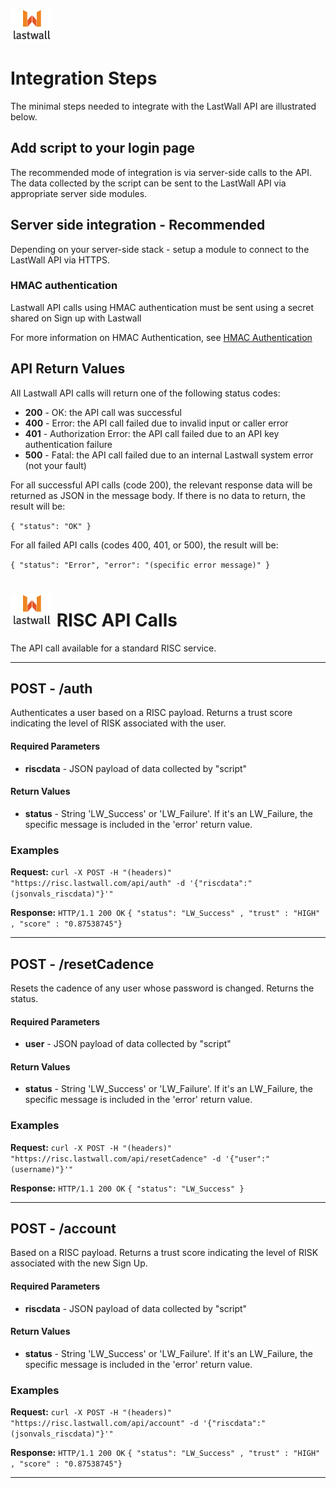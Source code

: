 ![Lastwall Logo](lw-logo.jpg) 


# Integration Steps

The minimal steps needed to integrate with the LastWall API are illustrated below.

## Add script to your login page

The recommended mode of integration is via server-side calls to the API. The data collected by the script can be sent to the LastWall API via appropriate server side modules.


## Server side integration - Recommended

Depending on your server-side stack - setup a module to connect to the LastWall API via HTTPS.

### HMAC authentication

Lastwall API calls using HMAC authentication must be sent using a secret shared on Sign up with Lastwall    

For more information on HMAC Authentication, see [HMAC Authentication](https://en.wikipedia.org/wiki/Hash-based_message_authentication_code)

## API Return Values

All Lastwall API calls will return one of the following status codes:

- **200** - OK: the API call was successful
- **400** - Error: the API call failed due to invalid input or caller error
- **401** - Authorization Error: the API call failed due to an API key authentication failure
- **500** - Fatal: the API call failed due to an internal Lastwall system error (not your fault)

For all successful API calls (code 200), the relevant response data will be returned as JSON in the message body. If there is no data to return, the result will be:

`{ "status": "OK" }`

For all failed API calls (codes 400, 401, or 500), the result will be:

`{ "status": "Error", "error": "(specific error message)" }`


# ![Lastwall Logo](lw-logo.jpg) RISC API Calls

The API call available for a standard RISC service.


---------------------------------------

## POST - /auth


Authenticates a user based on a RISC payload. Returns a trust score indicating the level of RISK associated with the user.


#### Required Parameters

- **riscdata** - JSON payload of data collected by "script"


#### Return Values

- **status** - String 'LW_Success' or 'LW_Failure'. If it's an LW_Failure, the specific message is included in the 'error' return value.


### Examples

**Request:** `curl -X POST -H "(headers)" "https://risc.lastwall.com/api/auth" -d '{"riscdata":"(jsonvals_riscdata)"}'"`    

**Response:** `HTTP/1.1 200 OK`    `{ "status": "LW_Success" , "trust" : "HIGH" , "score" : "0.87538745"}`

---------------------------------------

## POST - /resetCadence


Resets the cadence of any user whose password is changed.  Returns the status.

#### Required Parameters

- **user** - JSON payload of data collected by "script"


#### Return Values

- **status** - String 'LW_Success' or 'LW_Failure'. If it's an LW_Failure, the specific message is included in the 'error' return value.


### Examples

**Request:** `curl -X POST -H "(headers)" "https://risc.lastwall.com/api/resetCadence" -d '{"user":"(username)"}'"`    

**Response:** `HTTP/1.1 200 OK`    `{ "status": "LW_Success" }`

---------------------------------------

## POST - /account


Based on a RISC payload. Returns a trust score indicating the level of RISK associated with the new Sign Up.


#### Required Parameters

- **riscdata** - JSON payload of data collected by "script"


#### Return Values

- **status** - String 'LW_Success' or 'LW_Failure'. If it's an LW_Failure, the specific message is included in the 'error' return value.


### Examples

**Request:** `curl -X POST -H "(headers)" "https://risc.lastwall.com/api/account" -d '{"riscdata":"(jsonvals_riscdata)"}'"`    

**Response:** `HTTP/1.1 200 OK`    `{ "status": "LW_Success" , "trust" : "HIGH" , "score" : "0.87538745"}`

---------------------------------------
